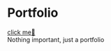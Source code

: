 # Portfolio<br>
<a href="https://atomcode01.github.io/comic_portfolio/">click me🥹</a><br>
Nothing important, just a portfolio
